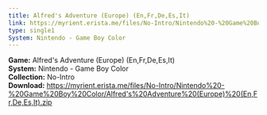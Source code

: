 ```yaml
---
title: Alfred's Adventure (Europe) (En,Fr,De,Es,It)
link: https://myrient.erista.me/files/No-Intro/Nintendo%20-%20Game%20Boy%20Color/Alfred's%20Adventure%20(Europe)%20(En,Fr,De,Es,It).zip
type: single1
System: Nintendo - Game Boy Color
---
```

<b>Game:</b> Alfred's Adventure (Europe) (En,Fr,De,Es,It)<br>
<b>System:</b> Nintendo - Game Boy Color<br>
<b>Collection:</b> No-Intro<br>
<b>Download:</b> https://myrient.erista.me/files/No-Intro/Nintendo%20-%20Game%20Boy%20Color/Alfred's%20Adventure%20(Europe)%20(En,Fr,De,Es,It).zip